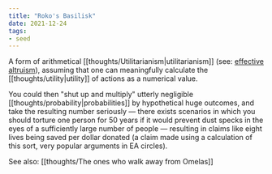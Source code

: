 ```yaml
---
title: "Roko's Basilisk"
date: 2021-12-24
tags:
- seed
---
```


A form of arithmetical [[thoughts/Utilitarianism|utilitarianism]] (see: [effective altruism](thoughts/effective%20altruism.md)), assuming that one can meaningfully calculate the [[thoughts/utility|utility]] of actions as a numerical value.

You could then "shut up and multiply" utterly negligible [[thoughts/probability|probabilities]] by hypothetical huge outcomes, and take the resulting number seriously — there exists scenarios in which you should torture one person for 50 years if it would prevent dust specks in the eyes of a sufficiently large number of people — resulting in claims like eight lives being saved per dollar donated (a claim made using a calculation of this sort, very popular arguments in EA circles).

See also: [[thoughts/The ones who walk away from Omelas]]